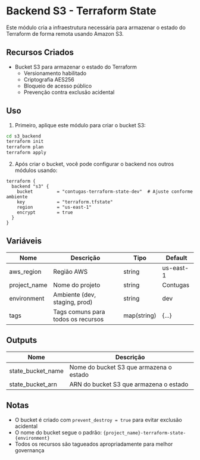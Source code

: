 # Backend S3 - Terraform State

Este módulo cria a infraestrutura necessária para armazenar o estado do Terraform de forma remota usando Amazon S3.

## Recursos Criados

- Bucket S3 para armazenar o estado do Terraform
  - Versionamento habilitado
  - Criptografia AES256
  - Bloqueio de acesso público
  - Prevenção contra exclusão acidental

## Uso

1. Primeiro, aplique este módulo para criar o bucket S3:

```bash
cd s3_backend
terraform init
terraform plan
terraform apply
```

2. Após criar o bucket, você pode configurar o backend nos outros módulos usando:

```hcl
terraform {
  backend "s3" {
    bucket         = "contugas-terraform-state-dev"  # Ajuste conforme ambiente
    key            = "terraform.tfstate"
    region         = "us-east-1"
    encrypt        = true
  }
}
```

## Variáveis

| Nome | Descrição | Tipo | Default |
|------|-----------|------|---------|
| aws_region | Região AWS | string | us-east-1 |
| project_name | Nome do projeto | string | Contugas |
| environment | Ambiente (dev, staging, prod) | string | dev |
| tags | Tags comuns para todos os recursos | map(string) | {...} |

## Outputs

| Nome | Descrição |
|------|-----------|
| state_bucket_name | Nome do bucket S3 que armazena o estado |
| state_bucket_arn | ARN do bucket S3 que armazena o estado |

## Notas

- O bucket é criado com `prevent_destroy = true` para evitar exclusão acidental
- O nome do bucket segue o padrão: `{project_name}-terraform-state-{environment}`
- Todos os recursos são tagueados apropriadamente para melhor governança 